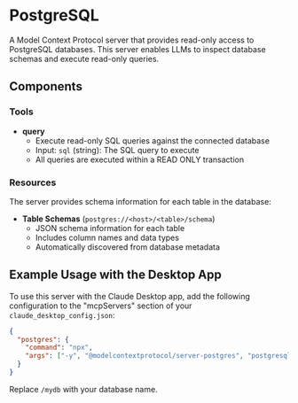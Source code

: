 # PostgreSQL

A Model Context Protocol server that provides read-only access to PostgreSQL databases. This server enables LLMs to inspect database schemas and execute read-only queries.

## Components

### Tools

- **query**
  - Execute read-only SQL queries against the connected database
  - Input: `sql` (string): The SQL query to execute
  - All queries are executed within a READ ONLY transaction

### Resources

The server provides schema information for each table in the database:

- **Table Schemas** (`postgres://<host>/<table>/schema`)
  - JSON schema information for each table
  - Includes column names and data types
  - Automatically discovered from database metadata

## Example Usage with the Desktop App

To use this server with the Claude Desktop app, add the following configuration to the "mcpServers" section of your `claude_desktop_config.json`:

```json
{
  "postgres": {
    "command": "npx",
    "args": ["-y", "@modelcontextprotocol/server-postgres", "postgresql://localhost/mydb"]
  }
}
```

Replace `/mydb` with your database name.

